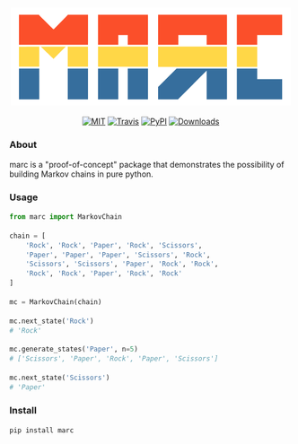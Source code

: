 <h3 align="center">
  <img src="https://raw.githubusercontent.com/maxhumber/marc/master/images/logo.png" width="500px" alt="marc">
</h3>
<p align="center">
  <a href="https://opensource.org/licenses/MIT"><img alt="MIT" src="https://img.shields.io/github/license/maxhumber/marc.svg"></a>
  <a href="https://travis-ci.org/maxhumber/marc"><img alt="Travis" src="https://img.shields.io/travis/maxhumber/marc.svg"></a>
  <a href="https://pypi.python.org/pypi/marc"><img alt="PyPI" src="https://img.shields.io/pypi/v/marc.svg"></a>
  <a href="https://pypi.python.org/pypi/marc"><img alt="Downloads" src="https://img.shields.io/pypi/dw/marc.svg"></a>
</p>


### About

marc is a "proof-of-concept" package that demonstrates the possibility of building Markov chains in pure python.

### Usage

```python
from marc import MarkovChain

chain = [
    'Rock', 'Rock', 'Paper', 'Rock', 'Scissors',
    'Paper', 'Paper', 'Paper', 'Scissors', 'Rock',
    'Scissors', 'Scissors', 'Paper', 'Rock', 'Rock',
    'Rock', 'Rock', 'Paper', 'Rock', 'Rock'
]

mc = MarkovChain(chain)

mc.next_state('Rock')
# 'Rock'

mc.generate_states('Paper', n=5)
# ['Scissors', 'Paper', 'Rock', 'Paper', 'Scissors']

mc.next_state('Scissors')
# 'Paper'

```
### Install

`pip install marc`
